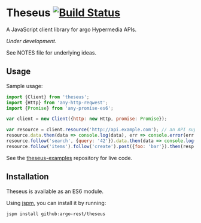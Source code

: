 # Theseus [![Build Status](https://travis-ci.org/argo-rest/theseus.svg?branch=master)](https://travis-ci.org/argo-rest/theseus)

A JavaScript client library for argo Hypermedia APIs.

*Under development.*

See NOTES file for underlying ideas.


## Usage

Sample usage:

``` javascript
import {Client} from 'theseus';
import {Http} from 'any-http-reqwest';
import {Promise} from 'any-promise-es6';

var client = new Client({http: new Http, promise: Promise});

var resource = client.resource('http://api.example.com'); // an API supporting argo
resource.data.then(data => console.log(data), err => console.error(err.stack));
resource.follow('search', {query: '42'}).data.then(data => console.log(data));
resource.follow('items').follow('create').post({foo: 'bar'}).then(resp => console.log(resp));
```

See the [theseus-examples](https://github.com/argo-rest/theseus-examples) repository for live code.


## Installation

Theseus is available as an ES6 module.

Using [jspm](https://jspm.io/), you can install it by running:

```
jspm install github:argo-rest/theseus
```
